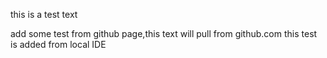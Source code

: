 
this is a test text

add some test from github page,this text will pull from github.com
this test is added from local IDE
